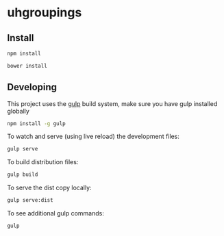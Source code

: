 # uhgroupings

## Install

```sh
npm install
```
```sh
bower install
```

## Developing

This project uses the [gulp](http://gulpjs.com) build system, make sure you have gulp installed globally

```sh
npm install -g gulp
```

To watch and serve (using live reload) the development files:

```sh
gulp serve
```

To build distribution files:

```sh
gulp build
```

To serve the dist copy locally:

```sh
gulp serve:dist
```

To see additional gulp commands:

```sh
gulp
```
